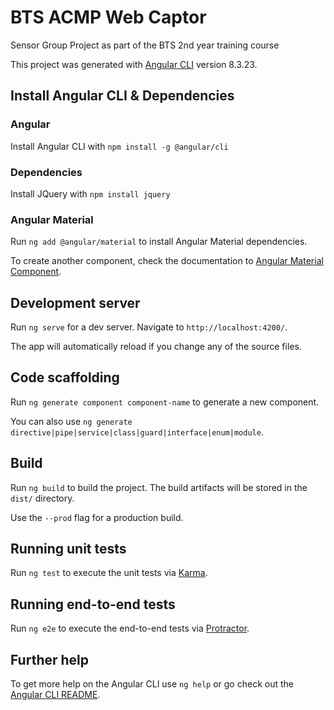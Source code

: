 # BTS ACMP Web Captor
Sensor Group Project as part of the BTS 2nd year training course

This project was generated with [Angular CLI](https://github.com/angular/angular-cli) version 8.3.23.

## Install Angular CLI & Dependencies

### Angular

Install Angular CLI with `npm install -g @angular/cli`

### Dependencies

Install JQuery with `npm install jquery`

### Angular Material

Run `ng add @angular/material` to install Angular Material dependencies.

To create another component, check the documentation to [Angular Material Component](https://material.angular.io/components/categories).

## Development server

Run `ng serve` for a dev server. Navigate to `http://localhost:4200/`.

The app will automatically reload if you change any of the source files.

## Code scaffolding

Run `ng generate component component-name` to generate a new component.

You can also use `ng generate directive|pipe|service|class|guard|interface|enum|module`.

## Build

Run `ng build` to build the project. The build artifacts will be stored in the `dist/` directory.

Use the `--prod` flag for a production build.

## Running unit tests

Run `ng test` to execute the unit tests via [Karma](https://karma-runner.github.io).

## Running end-to-end tests

Run `ng e2e` to execute the end-to-end tests via [Protractor](http://www.protractortest.org/).

## Further help

To get more help on the Angular CLI use `ng help` or go check out the [Angular CLI README](https://github.com/angular/angular-cli/blob/master/README.md).
